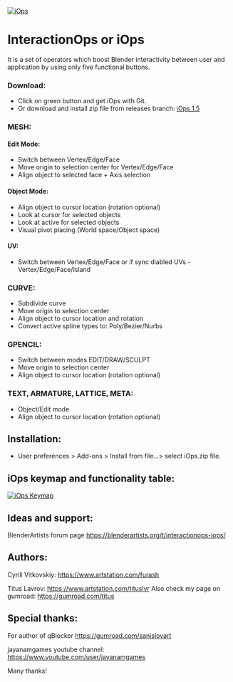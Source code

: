 <a href="https://imgur.com/bUoowcQ"><img src="https://i.imgur.com/bUoowcQ.png" title="iOps" /></a>

# InteractionOps or iOps
  It is a set of operators which boost Blender interactivity between user and application by using only five functional buttons. 

### Download:
   * Click on green button and get iOps with Git. 
   * Or download and install zip file from releases branch: [iOps 1.5](https://github.com/TitusLVR/InteractionOps/blob/releases/iOps_1.5.zip?raw=true)

### MESH:
    
   #### Edit Mode:
   * Switch between Vertex/Edge/Face 
   * Move origin to selection center for Vertex/Edge/Face
   * Align object to selected face + Axis selection   
   #### Object Mode:   
   * Align object to cursor location (rotation optional)
   * Look at cursor for selected objects
   * Look at active for selected objects
   * Visual pivot placing (World space/Object space)
   #### UV:
   * Switch between Vertex/Edge/Face or if sync diabled UVs - Vertex/Edge/Face/Island 
   
### CURVE:
  * Subdivide curve
  * Move origin to selection center
  * Align object to cursor location and rotation
  * Convert active spline types to: Poly/Bezier/Nurbs

### GPENCIL:
  * Switch between modes EDIT/DRAW/SCULPT
  * Move origin to selection center
  * Align object to cursor location (rotation optional)

### TEXT, ARMATURE, LATTICE, META:
  * Object/Edit mode
  * Align object to cursor location (rotation optional)

## Installation:
- User preferences > Add-ons > Install from file…> select iOps.zip file.

## iOps keymap and functionality table:
<a href="https://imgur.com/TIbmIHa"><img src="https://i.imgur.com/TIbmIHa.png" title="iOps Keymap" /></a>

## Ideas and support:
BlenderArtists forum page 
https://blenderartists.org/t/interactionops-iops/

## Authors:
Cyrill Vitkovskiy:
https://www.artstation.com/furash

Titus Lavrov:
https://www.artstation.com/tituslvr
Also check my page on gumroad: 
https://gumroad.com/titus

## Special thanks:
For author of qBlocker
https://gumroad.com/sanislovart

jayanamgames youtube channel:
https://www.youtube.com/user/jayanamgames

Many thanks!


